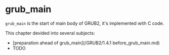 # grub\_main

`grub_main` is the start of main body of GRUB2, it's implemented with C code.

This chapter devided into several subjects:

* [preparation ahead of grub\_main](/GRUB2/1.4.1 before_grub_main.md)
* TODO



